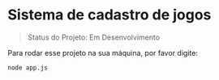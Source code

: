 <h1>Sistema de cadastro de jogos</h1>

>Status do Projeto: Em Desenvolvimento


Para rodar esse projeto na sua máquina, por favor digite:

```
node app.js
```
